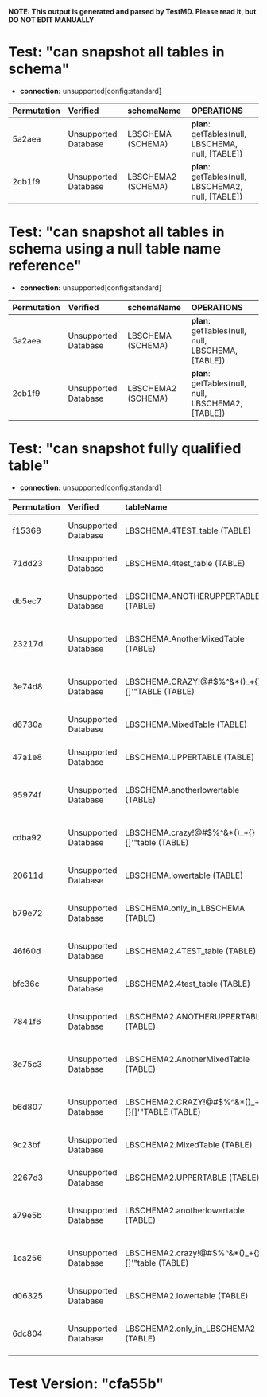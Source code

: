 **NOTE: This output is generated and parsed by TestMD. Please read it, but DO NOT EDIT MANUALLY**

# Test: "can snapshot all tables in schema" #

- **connection:** unsupported[config:standard]

| Permutation | Verified             | schemaName         | OPERATIONS
| :---------- | :------------------- | :----------------- | :------
| 5a2aea      | Unsupported Database | LBSCHEMA (SCHEMA)  | **plan**: getTables(null, LBSCHEMA, null, [TABLE])
| 2cb1f9      | Unsupported Database | LBSCHEMA2 (SCHEMA) | **plan**: getTables(null, LBSCHEMA2, null, [TABLE])

# Test: "can snapshot all tables in schema using a null table name reference" #

- **connection:** unsupported[config:standard]

| Permutation | Verified             | schemaName         | OPERATIONS
| :---------- | :------------------- | :----------------- | :------
| 5a2aea      | Unsupported Database | LBSCHEMA (SCHEMA)  | **plan**: getTables(null, null, LBSCHEMA, [TABLE])
| 2cb1f9      | Unsupported Database | LBSCHEMA2 (SCHEMA) | **plan**: getTables(null, null, LBSCHEMA2, [TABLE])

# Test: "can snapshot fully qualified table" #

- **connection:** unsupported[config:standard]

| Permutation | Verified             | tableName                                       | OPERATIONS
| :---------- | :------------------- | :---------------------------------------------- | :------
| f15368      | Unsupported Database | LBSCHEMA.4TEST_table (TABLE)                    | **plan**: getTables(null, LBSCHEMA, 4TEST\_table, [TABLE])
| 71dd23      | Unsupported Database | LBSCHEMA.4test_table (TABLE)                    | **plan**: getTables(null, LBSCHEMA, 4test\_table, [TABLE])
| db5ec7      | Unsupported Database | LBSCHEMA.ANOTHERUPPERTABLE (TABLE)              | **plan**: getTables(null, LBSCHEMA, ANOTHERUPPERTABLE, [TABLE])
| 23217d      | Unsupported Database | LBSCHEMA.AnotherMixedTable (TABLE)              | **plan**: getTables(null, LBSCHEMA, AnotherMixedTable, [TABLE])
| 3e74d8      | Unsupported Database | LBSCHEMA.CRAZY!@#\$%^&*()_+{}[]'"TABLE (TABLE)  | **plan**: getTables(null, LBSCHEMA, CRAZY!@#\\$\%^&*()\_+{}[]'"TABLE, [TABLE])
| d6730a      | Unsupported Database | LBSCHEMA.MixedTable (TABLE)                     | **plan**: getTables(null, LBSCHEMA, MixedTable, [TABLE])
| 47a1e8      | Unsupported Database | LBSCHEMA.UPPERTABLE (TABLE)                     | **plan**: getTables(null, LBSCHEMA, UPPERTABLE, [TABLE])
| 95974f      | Unsupported Database | LBSCHEMA.anotherlowertable (TABLE)              | **plan**: getTables(null, LBSCHEMA, anotherlowertable, [TABLE])
| cdba92      | Unsupported Database | LBSCHEMA.crazy!@#\$%^&*()_+{}[]'"table (TABLE)  | **plan**: getTables(null, LBSCHEMA, crazy!@#\\$\%^&*()\_+{}[]'"table, [TABLE])
| 20611d      | Unsupported Database | LBSCHEMA.lowertable (TABLE)                     | **plan**: getTables(null, LBSCHEMA, lowertable, [TABLE])
| b79e72      | Unsupported Database | LBSCHEMA.only_in_LBSCHEMA (TABLE)               | **plan**: getTables(null, LBSCHEMA, only\_in\_LBSCHEMA, [TABLE])
| 46f60d      | Unsupported Database | LBSCHEMA2.4TEST_table (TABLE)                   | **plan**: getTables(null, LBSCHEMA2, 4TEST\_table, [TABLE])
| bfc36c      | Unsupported Database | LBSCHEMA2.4test_table (TABLE)                   | **plan**: getTables(null, LBSCHEMA2, 4test\_table, [TABLE])
| 7841f6      | Unsupported Database | LBSCHEMA2.ANOTHERUPPERTABLE (TABLE)             | **plan**: getTables(null, LBSCHEMA2, ANOTHERUPPERTABLE, [TABLE])
| 3e75c3      | Unsupported Database | LBSCHEMA2.AnotherMixedTable (TABLE)             | **plan**: getTables(null, LBSCHEMA2, AnotherMixedTable, [TABLE])
| b6d807      | Unsupported Database | LBSCHEMA2.CRAZY!@#\$%^&*()_+{}[]'"TABLE (TABLE) | **plan**: getTables(null, LBSCHEMA2, CRAZY!@#\\$\%^&*()\_+{}[]'"TABLE, [TABLE])
| 9c23bf      | Unsupported Database | LBSCHEMA2.MixedTable (TABLE)                    | **plan**: getTables(null, LBSCHEMA2, MixedTable, [TABLE])
| 2267d3      | Unsupported Database | LBSCHEMA2.UPPERTABLE (TABLE)                    | **plan**: getTables(null, LBSCHEMA2, UPPERTABLE, [TABLE])
| a79e5b      | Unsupported Database | LBSCHEMA2.anotherlowertable (TABLE)             | **plan**: getTables(null, LBSCHEMA2, anotherlowertable, [TABLE])
| 1ca256      | Unsupported Database | LBSCHEMA2.crazy!@#\$%^&*()_+{}[]'"table (TABLE) | **plan**: getTables(null, LBSCHEMA2, crazy!@#\\$\%^&*()\_+{}[]'"table, [TABLE])
| d06325      | Unsupported Database | LBSCHEMA2.lowertable (TABLE)                    | **plan**: getTables(null, LBSCHEMA2, lowertable, [TABLE])
| 6dc804      | Unsupported Database | LBSCHEMA2.only_in_LBSCHEMA2 (TABLE)             | **plan**: getTables(null, LBSCHEMA2, only\_in\_LBSCHEMA2, [TABLE])

# Test Version: "cfa55b" #